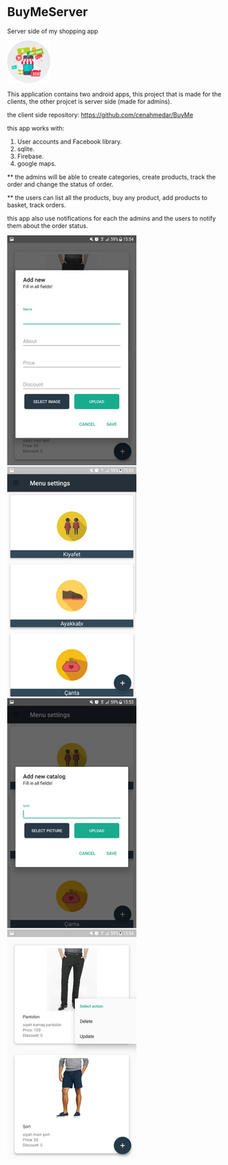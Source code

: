 # BuyMeServer
Server side of my shopping app

<img src="https://github.com/cenahmedar/BuyMe/blob/master/custom_icon.png" width="100" >

This application contains two android apps, this project that is made for the clients, 
the other projcet is server side (made for admins).

the client side repository:
https://github.com/cenahmedar/BuyMe

this app works with:
1. User accounts and Facebook library.
2. sqlite.
3. Firebase.
4. google maps.

** the admins will be able to create categories, create
products, track the order and change the status of order. 

** the users can list all the products, buy any product,
add products to basket, track orders.

this app also use notifications for each the admins and the users to notify them about the order status.

<img src="admin_add_product.jpeg" width="300" >

<img src="admin_cats.jpeg" width="300" >

<img src="admin_new_cat.jpeg" width="300" >

<img src="admin_products.jpeg" width="300" >
